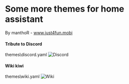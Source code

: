 # Some more themes for home assistant
By manthoR - www.just4fun.mobi

#### Tribute to Discord
themes\discord.yaml
![Discord](http://just4fun.mobi/wp-content/uploads/2019/08/desktop.png "Discord")

#### Wiki kiwi
themes\wiki.yaml
![Wiki](http://just4fun.mobi/wp-content/uploads/2019/08/theme_wiki.png "Wiki")
